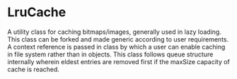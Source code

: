 # LruCache
A utility class for caching bitmaps/images, generally used in lazy loading. This class can be forked and made generic according to user requirements. A context reference is passed in class by which a user can enable caching in file system rather than in objects. This class follows queue structure internally wherein eldest entries are removed first if the maxSize capacity of cache is reached.
